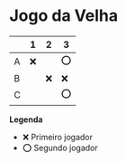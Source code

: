 # Jogo da Velha

|   | 1 | 2 | 3 |
|---|---|---|---|
| A | ❌ |   | ⭕ |
| B |   | ❌ | ❌ |
| C |   |   | ⭕ |

**Legenda**

- ❌ Primeiro jogador 
- ⭕ Segundo jogador